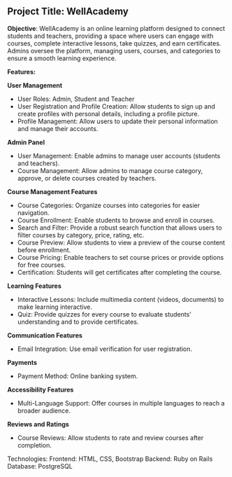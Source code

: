  ## Project Title: WellAcademy
**Objective**: WellAcademy is an online learning platform designed to connect students and teachers, providing a space where users can engage with courses, complete interactive lessons, take quizzes, and earn certificates. Admins oversee the platform, managing users, courses, and categories to ensure a smooth learning experience.

**Features:** 
    
**User Management**
- User Roles: Admin, Student and Teacher
- User Registration and Profile Creation: Allow students to sign up and create profiles with personal details, including a profile picture.
- Profile Management:  Allow users to update their personal information and manage their accounts.
    
**Admin Panel**
- User Management: Enable admins to manage user accounts (students and teachers).
- Course Management: Allow admins to manage course category, approve, or delete courses created by teachers. 

**Course Management Features**
- Course Categories: Organize courses into categories for easier navigation.
- Course Enrollment: Enable students to browse and enroll in courses.
- Search and Filter: Provide a robust search function that allows users to filter courses by category, price, rating, etc.
- Course Preview: Allow students to view a preview of the course content before enrollment.
- Course Pricing: Enable teachers to set course prices or provide options for free courses.
- Certification: Students will get certificates after completing the course.

**Learning Features**
- Interactive Lessons: Include multimedia content (videos, documents) to make learning interactive.
- Quiz: Provide quizzes for every course to evaluate students' understanding and to provide certificates.
  
**Communication Features**
- Email Integration: Use email verification for user registration.
  
**Payments**
- Payment Method: Online banking system.
  
**Accessibility Features**
- Multi-Language Support: Offer courses in multiple languages to reach a broader audience.
  
**Reviews and Ratings**
- Course Reviews: Allow students to rate and review courses after completion.

Technologies:
Frontend: HTML, CSS, Bootstrap
Backend: Ruby on Rails
Database: PostgreSQL
